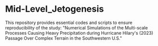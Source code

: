 # Mid-Level_Jetogenesis
This repository provides essential codes and scripts to ensure reproducibility of the study: "Numerical Simulations of the Multi-scale Processes Causing Heavy Precipitation during Hurricane Hilary's (2023) Passage Over Complex Terrain in the Southwestern U.S."
